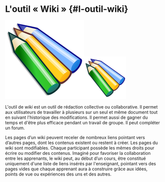# L&#039;outil « Wiki » {#l-outil-wiki}

![](../assets/image295.svg)![](../assets/image295.png)

L&#039;outil de _wiki_ est un outil de rédaction collective ou collaborative. Il permet aux utilisateurs de travailler à plusieurs sur un seul et même document tout en suivant l&#039;historique des modifications. Il permet aussi de gagner du temps et d&#039;être plus efficace pendant un travail de groupe. Il peut compléter un forum.

Les pages d’un wiki peuvent receler de nombreux liens pointant vers d’autres pages, dont les contenus existent ou restent à créer. Les pages du wiki sont modifiables. Chaque participant possède les mêmes droits pour écrire ou modifier des contenus. Imaginé pour favoriser la collaboration entre les apprenants, le wiki peut, au début d’un cours, être constitué uniquement d&#039;une liste de liens insérés par l&#039;enseignant, pointant vers des pages vides que chaque apprenant aura à construire grâce aux idées, points de vue ou expériences des uns et des autres.